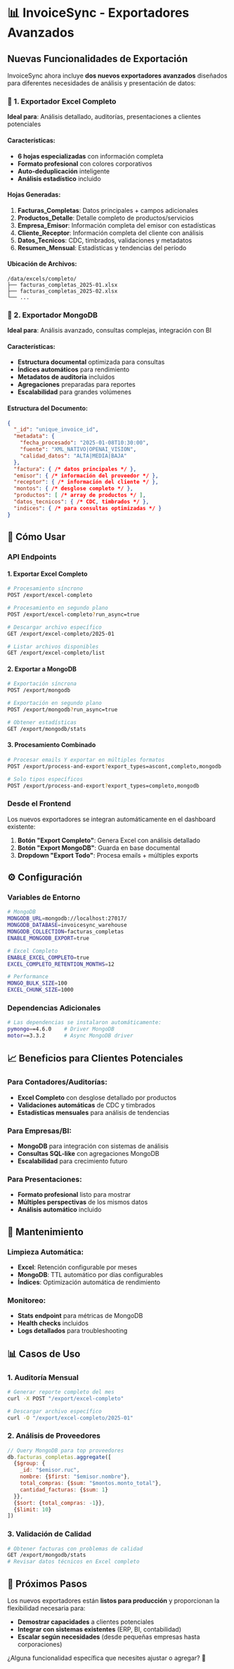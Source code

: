 # 📊 InvoiceSync - Exportadores Avanzados

## Nuevas Funcionalidades de Exportación

InvoiceSync ahora incluye **dos nuevos exportadores avanzados** diseñados para diferentes necesidades de análisis y presentación de datos:

### 🏢 1. Exportador Excel Completo
**Ideal para**: Análisis detallado, auditorías, presentaciones a clientes potenciales

#### Características:
- **6 hojas especializadas** con información completa
- **Formato profesional** con colores corporativos
- **Auto-deduplicación** inteligente
- **Análisis estadístico** incluido

#### Hojas Generadas:
1. **Facturas_Completas**: Datos principales + campos adicionales
2. **Productos_Detalle**: Detalle completo de productos/servicios  
3. **Empresa_Emisor**: Información completa del emisor con estadísticas
4. **Cliente_Receptor**: Información completa del cliente con análisis
5. **Datos_Tecnicos**: CDC, timbrados, validaciones y metadatos
6. **Resumen_Mensual**: Estadísticas y tendencias del período

#### Ubicación de Archivos:
```
/data/excels/completo/
├── facturas_completas_2025-01.xlsx
├── facturas_completas_2025-02.xlsx
└── ...
```

### 💾 2. Exportador MongoDB
**Ideal para**: Análisis avanzado, consultas complejas, integración con BI

#### Características:
- **Estructura documental** optimizada para consultas
- **Índices automáticos** para rendimiento
- **Metadatos de auditoria** incluidos
- **Agregaciones** preparadas para reportes
- **Escalabilidad** para grandes volúmenes

#### Estructura del Documento:
```json
{
  "_id": "unique_invoice_id",
  "metadata": {
    "fecha_procesado": "2025-01-08T10:30:00",
    "fuente": "XML_NATIVO|OPENAI_VISION",
    "calidad_datos": "ALTA|MEDIA|BAJA"
  },
  "factura": { /* datos principales */ },
  "emisor": { /* información del proveedor */ },
  "receptor": { /* información del cliente */ },
  "montos": { /* desglose completo */ },
  "productos": [ /* array de productos */ ],
  "datos_tecnicos": { /* CDC, timbrados */ },
  "indices": { /* para consultas optimizadas */ }
}
```

## 🚀 Cómo Usar

### API Endpoints

#### 1. Exportar Excel Completo
```bash
# Procesamiento síncrono
POST /export/excel-completo

# Procesamiento en segundo plano
POST /export/excel-completo?run_async=true

# Descargar archivo específico
GET /export/excel-completo/2025-01

# Listar archivos disponibles
GET /export/excel-completo/list
```

#### 2. Exportar a MongoDB
```bash
# Exportación síncrona
POST /export/mongodb

# Exportación en segundo plano  
POST /export/mongodb?run_async=true

# Obtener estadísticas
GET /export/mongodb/stats
```

#### 3. Procesamiento Combinado
```bash
# Procesar emails Y exportar en múltiples formatos
POST /export/process-and-export?export_types=ascont,completo,mongodb

# Solo tipos específicos
POST /export/process-and-export?export_types=completo,mongodb
```

### Desde el Frontend

Los nuevos exportadores se integran automáticamente en el dashboard existente:

1. **Botón "Export Completo"**: Genera Excel con análisis detallado
2. **Botón "Export MongoDB"**: Guarda en base documental
3. **Dropdown "Export Todo"**: Procesa emails + múltiples exports

## ⚙️ Configuración

### Variables de Entorno
```bash
# MongoDB
MONGODB_URL=mongodb://localhost:27017/
MONGODB_DATABASE=invoicesync_warehouse
MONGODB_COLLECTION=facturas_completas
ENABLE_MONGODB_EXPORT=true

# Excel Completo
ENABLE_EXCEL_COMPLETO=true
EXCEL_COMPLETO_RETENTION_MONTHS=12

# Performance
MONGO_BULK_SIZE=100
EXCEL_CHUNK_SIZE=1000
```

### Dependencias Adicionales
```bash
# Las dependencias se instalaron automáticamente:
pymongo==4.6.0    # Driver MongoDB
motor==3.3.2      # Async MongoDB driver
```

## 📈 Beneficios para Clientes Potenciales

### Para Contadores/Auditorías:
- **Excel Completo** con desglose detallado por productos
- **Validaciones automáticas** de CDC y timbrados
- **Estadísticas mensuales** para análisis de tendencias

### Para Empresas/BI:
- **MongoDB** para integración con sistemas de análisis
- **Consultas SQL-like** con agregaciones MongoDB
- **Escalabilidad** para crecimiento futuro

### Para Presentaciones:
- **Formato profesional** listo para mostrar
- **Múltiples perspectivas** de los mismos datos
- **Análisis automático** incluido

## 🔧 Mantenimiento

### Limpieza Automática:
- **Excel**: Retención configurable por meses
- **MongoDB**: TTL automático por días configurables
- **Índices**: Optimización automática de rendimiento

### Monitoreo:
- **Stats endpoint** para métricas de MongoDB
- **Health checks** incluidos
- **Logs detallados** para troubleshooting

## 📊 Casos de Uso

### 1. Auditoría Mensual
```bash
# Generar reporte completo del mes
curl -X POST "/export/excel-completo"

# Descargar archivo específico  
curl -O "/export/excel-completo/2025-01"
```

### 2. Análisis de Proveedores
```javascript
// Query MongoDB para top proveedores
db.facturas_completas.aggregate([
  {$group: {
    _id: "$emisor.ruc",
    nombre: {$first: "$emisor.nombre"},
    total_compras: {$sum: "$montos.monto_total"},
    cantidad_facturas: {$sum: 1}
  }},
  {$sort: {total_compras: -1}},
  {$limit: 10}
])
```

### 3. Validación de Calidad
```bash
# Obtener facturas con problemas de calidad
GET /export/mongodb/stats
# Revisar datos técnicos en Excel completo
```

## 🎯 Próximos Pasos

Los nuevos exportadores están **listos para producción** y proporcionan la flexibilidad necesaria para:

- **Demostrar capacidades** a clientes potenciales
- **Integrar con sistemas existentes** (ERP, BI, contabilidad)
- **Escalar según necesidades** (desde pequeñas empresas hasta corporaciones)

¿Alguna funcionalidad específica que necesites ajustar o agregar? 🚀